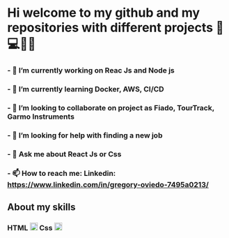# Hi welcome to my github and my repositories with different projects 👋 💻🧑‍💻

### - 🔭 I’m currently working on Reac Js and Node js
### - 🌱 I’m currently learning Docker, AWS, CI/CD
### - 👯 I’m looking to collaborate on project as Fiado, TourTrack, Garmo Instruments
### - 🤔 I’m looking for help with finding a new job
### - 💬 Ask me about React Js or Css
### - 📫 How to reach me: Linkedin: https://www.linkedin.com/in/gregory-oviedo-7495a0213/

## About my skills
### HTML <img src="https://github.com/gregoryoviedo/portfolio/blob/main/assets/skills/html.png" width="18" />  Css <img src="https://github.com/gregoryoviedo/portfolio/blob/main/assets/skills/css.png" width="18" />

<!--
**gregoryoviedo/gregoryoviedo** is a ✨ _special_ ✨ repository because its `README.md` (this file) appears on your GitHub profile.

Here are some ideas to get you started:

- 😄 Pronouns: ...
- ⚡ Fun fact: ...
-->
